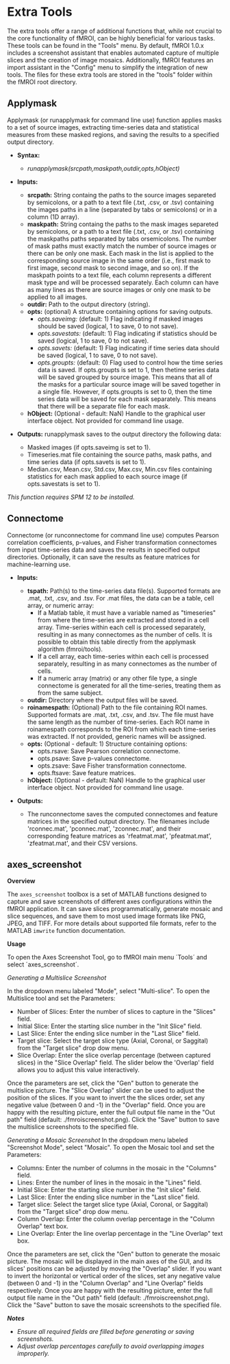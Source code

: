 Extra Tools
============
The extra tools offer a range of additional functions that, while not crucial to the core functionality of fMROI, can be highly beneficial for various tasks. These tools can be found in the "Tools" menu. By default, fMROI 1.0.x includes a screenshot assistant that enables automated capture of multiple slices and the creation of image mosaics. Additionally, fMROI features an import assistant in the "Config" menu to simplify the integration of new tools. The files for these extra tools are stored in the "tools" folder within the fMROI root directory.

Applymask
----------

Applymask (or runapplymask for command line use) function applies masks to a set of source images, extracting time-series data and statistical measures from these masked regions, and saving the results to a specified output directory.

- **Syntax:**
    - *runapplymask(srcpath,maskpath,outdir,opts,hObject)*

- **Inputs:**
    - **srcpath:** String containg the paths to the source images separeted by semicolons, or a path to a text file (.txt, .csv, or .tsv) containing the images paths in a line (separated by tabs or semicolons) or in a column (1D array).
    - **maskpath:** String containg the paths to the mask images separeted by semicolons, or a path to a text file (.txt, .csv, or .tsv) containing the maskpaths paths separated by tabs orsemicolons. The number of mask paths must exactly match the number of source images or there can be only one mask. Each mask in the list is applied to the corresponding source image in the same order (i.e., first mask to first image, second mask to second image, and so on). If the maskpath points to a text file, each column represents a different mask type and will be processed separately. Each column can have as many lines as there are source images or only one mask to be applied to all images.
    - **outdir:** Path to the output directory (string).
    - **opts:** (optional) A structure containing options for saving outputs.
        - *opts.saveimg:* (default: 1) Flag indicating if masked images should be saved (logical, 1 to save, 0 to not save).
        - *opts.savestats:* (default: 1) Flag indicating if statistics should be saved (logical, 1 to save, 0 to not save).
        - *opts.savets:* (default: 1) Flag indicating if time series data should be saved (logical, 1 to save, 0 to not save).
        - *opts.groupts:* (default: 0) Flag used to control how the time series data is saved. If opts.groupts is set to 1, then thetime series data will be saved grouped by source image. This means that all of the masks for a particular source image will be saved together in a single file. However, if opts.groupts is set to 0, then the time series data will be saved for each mask separately. This means that there will be a separate file for each mask.
    - **hObject:** (Optional - default: NaN) Handle to the graphical user interface object. Not provided for command line usage.

 - **Outputs:** runapplymask saves to the output directory the following data:
    - Masked images (if opts.saveimg is set to 1).
    - Timeseries.mat file containing the source paths, mask paths, and time series data (if opts.savets is set to 1).
    - Median.csv, Mean.csv, Std.csv, Max.csv, Min.csv files containing statistics for each mask applied to each source image (if opts.savestats is set to 1).

*This function requires SPM 12 to be installed.*

Connectome
-----------
 Connectome (or runconnectome for command line use) computes Pearson correlation coefficients, p-values, and Fisher transformation connectomes from input time-series data and saves the results in specified output directories. Optionally, it can save the results as feature matrices for machine-learning use.


- **Inputs:**
    - **tspath:** Path(s) to the time-series data file(s). Supported formats are .mat, .txt, .csv, and .tsv. For .mat files, the data can be a table, cell array, or numeric array:
        - If a Matlab table, it must have a variable named as "timeseries" from where the time-series are extracted and stored in a cell array. Time-series within each cell is processed separately, resulting in as many connectomes as the number of cells. It is possible to obtain this table directly from the applymask algorithm (fmroi/tools).
        - If a cell array, each time-series within each cell is processed separately, resulting in as many connectomes as the number of cells.
        - If a numeric array (matrix) or any other file type, a single connectome is generated for all the time-series, treating them as from the same subject.
    - **outdir:** Directory where the output files will be saved.
    - **roinamespath:** (Optional) Path to the file containing ROI names. Supported formats are .mat, .txt, .csv, and .tsv. The file must have the same length as the number of time-series. Each ROI name in roinamespath corresponds to the ROI from which each time-series was extracted.
                 If not provided, generic names will be assigned.
    - **opts:** (Optional - default: 1) Structure containing options:
        - opts.rsave: Save Pearson correlation connectome.
        - opts.psave: Save p-values connectome.
        - opts.zsave: Save Fisher transformation connectome.
        - opts.ftsave: Save feature matrices. 
    - **hObject:** (Optional - default: NaN) Handle to the graphical user 
                 interface object. Not provided for command line usage.

- **Outputs:**
    - The runconnectome saves the computed connectomes and feature matrices in the specified output directory. The filenames include 'rconnec.mat', 'pconnec.mat', 'zconnec.mat', and their corresponding feature matrices as 'rfeatmat.mat', 'pfeatmat.mat', 'zfeatmat.mat', and their CSV versions.


axes_screenshot
----------------

**Overview**

The `axes_screenshot` toolbox is a set of MATLAB functions designed to capture and save screenshots of different axes configurations within the fMROI application. It can save slices programmatically, generate mosaic and slice sequences, and save them to most used image formats like PNG, JPEG, and TIFF. For more details about supported file formats, refer to the MATLAB `imwrite` function documentation.


**Usage**

To open the Axes Screenshot Tool, go to fMROI main menu ´Tools´ and select ´axes_screenshot´.

*Generating a Multislice Screenshot*

In the dropdown menu labeled "Mode", select "Multi-slice".
To open the Multislice tool and set the Parameters:

- Number of Slices: Enter the number of slices to capture in the "Slices" field.
- Initial Slice: Enter the starting slice number in the "Init Slice" field.
- Last Slice: Enter the ending slice number in the "Last Slice" field.
- Target slice: Select the target slice type (Axial, Coronal, or Saggital) from the "Target slice" drop dow menu. 
- Slice Overlap: Enter the slice overlap percentage (between captured slices) in the "Slice Overlap" field. The slider below the 'Overlap' field allows you to adjust this value interactively.

Once the parameters are set, click the "Gen" button to generate the multislice picture. The "Slice Overlap" slider can be used to adjust the position of the slices. If you want to invert the the slices order, set any negative value (between 0 and -1) in the "Overlap" field.
Once you are happy with the resulting picture, enter the full output file name in the "Out path" field (default: ./fmroiscreenshot.png). Click the "Save" button to save the multislice screenshots to the specified file.


*Generating a Mosaic Screenshot*
In the dropdown menu labeled "Screenshot Mode", select "Mosaic".
To open the Mosaic tool and set the Parameters:

- Columns: Enter the number of columns in the mosaic in the "Columns" field.
- Lines: Enter the number of lines in the mosaic in the "Lines" field.
- Initial Slice: Enter the starting slice number in the "Init slice" field.
- Last Slice: Enter the ending slice number in the "Last slice" field.
- Target slice: Select the target slice type (Axial, Coronal, or Saggital) from the "Target slice" drop dow menu.
- Column Overlap: Enter the column overlap percentage in the "Column Overlap" text box.
- Line Overlap: Enter the line overlap percentage in the "Line Overlap" text box.

Once the parameters are set, click the "Gen" button to generate the mosaic picture. The mosaic will be displayed in the main axes of the GUI, and its slices' positions can be adjusted by moving the "Overlap" slider. If you want to invert the horizontal or vertical order of the slices, set any negative value (between 0 and -1) in the "Column Overlap" and "Line Overlap" fields respectively.
Once you are happy with the resulting picture, enter the full output file name in the "Out path" field (default: ./fmroiscreenshot.png). Click the "Save" button to save the mosaic screenshots to the specified file.


***Notes***
- *Ensure all required fields are filled before generating or saving screenshots.*
- *Adjust overlap percentages carefully to avoid overlapping images improperly.*